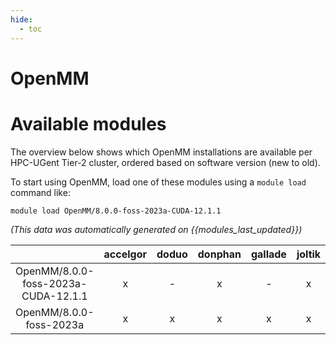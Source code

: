 ```yaml
---
hide:
  - toc
---
```


OpenMM
======

# Available modules


The overview below shows which OpenMM installations are available per HPC-UGent Tier-2 cluster, ordered based on software version (new to old).

To start using OpenMM, load one of these modules using a `module load` command like:

```shell
module load OpenMM/8.0.0-foss-2023a-CUDA-12.1.1
```

*(This data was automatically generated on {{modules_last_updated}})*  

| |accelgor|doduo|donphan|gallade|joltik|shinx|
| :---: | :---: | :---: | :---: | :---: | :---: | :---: |
|OpenMM/8.0.0-foss-2023a-CUDA-12.1.1|x|-|x|-|x|-|
|OpenMM/8.0.0-foss-2023a|x|x|x|x|x|x|
